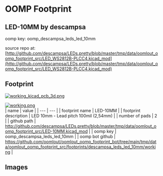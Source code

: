 # OOMP Footprint  
## LED-10MM  by descampsa  
  
oomp key: oomp_descampsa_leds_led_10mm  
  
source repo at: [http://github.com/descampsa/LEDs.pretty/blob/master/tmp/data/oomlout_oomp_footprint_src/LED_WS2812B-PLCC4.kicad_mod](http://github.com/descampsa/LEDs.pretty/blob/master/tmp/data/oomlout_oomp_footprint_src/LED_WS2812B-PLCC4.kicad_mod)  
## Footprint  
  
[![working_kicad_pcb_3d.png](working_kicad_pcb_3d_600.png)](working_kicad_pcb_3d.png)  
  
[![working.png](working_600.png)](working.png)  
| name | value | 
| --- | --- | 
| footprint name | LED-10MM | 
| footprint description | LED 10mm - Lead pitch 100mil (2,54mm) | 
| number of pads | 2 | 
| github path | http://github.com/descampsa/LEDs.pretty/blob/master/tmp/data/oomlout_oomp_footprint_src/LED-10MM.kicad_mod | 
| oomp key | oomp_descampsa_leds_led_10mm | 
| oomp bot github | https://github.com/oomlout/oomlout_oomp_footprint_bot/tree/main/tmp/data/oomlout_oomp_footprint_src/footprints/descampsa_leds_led_10mm/working | 
## Images  
